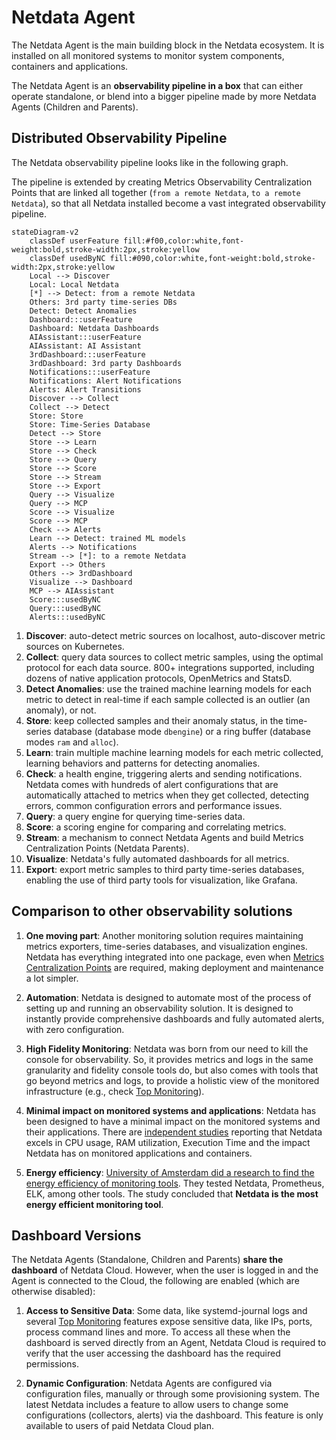 # Netdata Agent

The Netdata Agent is the main building block in the Netdata ecosystem. It is installed on all monitored systems to monitor system components, containers and applications.

The Netdata Agent is an **observability pipeline in a box** that can either operate standalone, or blend into a bigger pipeline made by more Netdata Agents (Children and Parents).

## Distributed Observability Pipeline

The Netdata observability pipeline looks like in the following graph.

The pipeline is extended by creating Metrics Observability Centralization Points that are linked all together (`from a remote Netdata`, `to a remote Netdata`), so that all Netdata installed become a vast integrated observability pipeline.

```mermaid
stateDiagram-v2
    classDef userFeature fill:#f00,color:white,font-weight:bold,stroke-width:2px,stroke:yellow
    classDef usedByNC fill:#090,color:white,font-weight:bold,stroke-width:2px,stroke:yellow
    Local --> Discover
    Local: Local Netdata
    [*] --> Detect: from a remote Netdata
    Others: 3rd party time-series DBs
    Detect: Detect Anomalies
    Dashboard:::userFeature
    Dashboard: Netdata Dashboards
    AIAssistant:::userFeature
    AIAssistant: AI Assistant
    3rdDashboard:::userFeature
    3rdDashboard: 3rd party Dashboards
    Notifications:::userFeature
    Notifications: Alert Notifications
    Alerts: Alert Transitions
    Discover --> Collect
    Collect --> Detect
    Store: Store
    Store: Time-Series Database
    Detect --> Store
    Store --> Learn
    Store --> Check
    Store --> Query
    Store --> Score
    Store --> Stream
    Store --> Export
    Query --> Visualize
    Query --> MCP
    Score --> Visualize
    Score --> MCP
    Check --> Alerts
    Learn --> Detect: trained ML models
    Alerts --> Notifications
    Stream --> [*]: to a remote Netdata
    Export --> Others
    Others --> 3rdDashboard
    Visualize --> Dashboard
    MCP --> AIAssistant
    Score:::usedByNC
    Query:::usedByNC
    Alerts:::usedByNC
```

1. **Discover**: auto-detect metric sources on localhost, auto-discover metric sources on Kubernetes.
2. **Collect**: query data sources to collect metric samples, using the optimal protocol for each data source. 800+ integrations supported, including dozens of native application protocols, OpenMetrics and StatsD.
3. **Detect Anomalies**: use the trained machine learning models for each metric to detect in real-time if each sample collected is an outlier (an anomaly), or not.
4. **Store**: keep collected samples and their anomaly status, in the time-series database (database mode `dbengine`) or a ring buffer (database modes `ram` and `alloc`).
5. **Learn**: train multiple machine learning models for each metric collected, learning behaviors and patterns for detecting anomalies.
6. **Check**: a health engine, triggering alerts and sending notifications. Netdata comes with hundreds of alert configurations that are automatically attached to metrics when they get collected, detecting errors, common configuration errors and performance issues.
7. **Query**: a query engine for querying time-series data.
8. **Score**: a scoring engine for comparing and correlating metrics.
9. **Stream**: a mechanism to connect Netdata Agents and build Metrics Centralization Points (Netdata Parents).
10. **Visualize**: Netdata's fully automated dashboards for all metrics.
11. **Export**: export metric samples to third party time-series databases, enabling the use of third party tools for visualization, like Grafana.

## Comparison to other observability solutions

1. **One moving part**: Another monitoring solution requires maintaining metrics exporters, time-series databases, and visualization engines. Netdata has everything integrated into one package, even when [Metrics Centralization Points](/docs/observability-centralization-points/metrics-centralization-points/README.md) are required, making deployment and maintenance a lot simpler.

2. **Automation**: Netdata is designed to automate most of the process of setting up and running an observability solution. It is designed to instantly provide comprehensive dashboards and fully automated alerts, with zero configuration.

3. **High Fidelity Monitoring**: Netdata was born from our need to kill the console for observability. So, it provides metrics and logs in the same granularity and fidelity console tools do, but also comes with tools that go beyond metrics and logs, to provide a holistic view of the monitored infrastructure (e.g., check [Top Monitoring](/docs/top-monitoring-netdata-functions.md)).

4. **Minimal impact on monitored systems and applications**: Netdata has been designed to have a minimal impact on the monitored systems and their applications. There are [independent studies](https://www.ivanomalavolta.com/files/papers/ICSOC_2023.pdf) reporting that Netdata excels in CPU usage, RAM utilization, Execution Time and the impact Netdata has on monitored applications and containers.

5. **Energy efficiency**: [University of Amsterdam did a research to find the energy efficiency of monitoring tools](https://twitter.com/IMalavolta/status/1734208439096676680). They tested Netdata, Prometheus, ELK, among other tools. The study concluded that **Netdata is the most energy efficient monitoring tool**.

## Dashboard Versions

The Netdata Agents (Standalone, Children and Parents) **share the dashboard** of Netdata Cloud. However, when the user is logged in and the Agent is connected to the Cloud, the following are enabled (which are otherwise disabled):

1. **Access to Sensitive Data**: Some data, like systemd-journal logs and several [Top Monitoring](/docs/top-monitoring-netdata-functions.md) features expose sensitive data, like IPs, ports, process command lines and more. To access all these when the dashboard is served directly from an Agent, Netdata Cloud is required to verify that the user accessing the dashboard has the required permissions.

2. **Dynamic Configuration**: Netdata Agents are configured via configuration files, manually or through some provisioning system. The latest Netdata includes a feature to allow users to change some configurations (collectors, alerts) via the dashboard. This feature is only available to users of paid Netdata Cloud plan.

